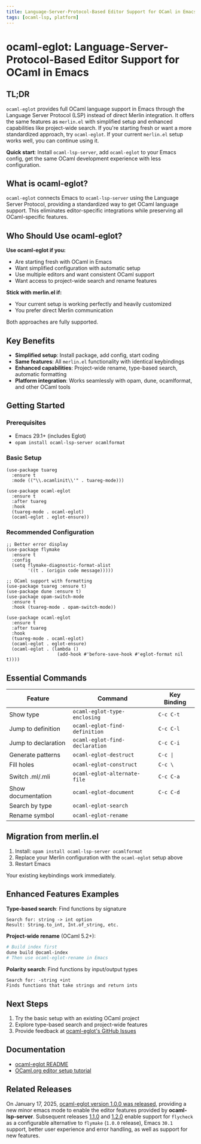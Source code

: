 ```yaml
---
title: Language-Server-Protocol-Based Editor Support for OCaml in Emacs
tags: [ocaml-lsp, platform]
---
```


# ocaml-eglot: Language-Server-Protocol-Based Editor Support for OCaml in Emacs

## TL;DR

`ocaml-eglot` provides full OCaml language support in Emacs through the Language Server Protocol (LSP) instead of direct Merlin integration. It offers the same features as `merlin.el` with simplified setup and enhanced capabilities like project-wide search. If you're starting fresh or want a more standardized approach, try `ocaml-eglot`. If your current `merlin.el` setup works well, you can continue using it.

**Quick start**: Install `ocaml-lsp-server`, add `ocaml-eglot` to your Emacs config, get the same OCaml development experience with less configuration.

## What is ocaml-eglot?

`ocaml-eglot` connects Emacs to `ocaml-lsp-server` using the Language Server Protocol, providing a standardized way to get OCaml language support. This eliminates editor-specific integrations while preserving all OCaml-specific features.

## Who Should Use ocaml-eglot?

**Use ocaml-eglot if you:**
- Are starting fresh with OCaml in Emacs
- Want simplified configuration with automatic setup
- Use multiple editors and want consistent OCaml support
- Want access to project-wide search and rename features

**Stick with merlin.el if:**
- Your current setup is working perfectly and heavily customized
- You prefer direct Merlin communication

Both approaches are fully supported.

## Key Benefits

- **Simplified setup**: Install package, add config, start coding
- **Same features**: All `merlin.el` functionality with identical keybindings
- **Enhanced capabilities**: Project-wide rename, type-based search, automatic formatting
- **Platform integration**: Works seamlessly with opam, dune, ocamlformat, and other OCaml tools

## Getting Started

### Prerequisites
- Emacs 29.1+ (includes Eglot)
- `opam install ocaml-lsp-server ocamlformat`

### Basic Setup

```elisp
(use-package tuareg
  :ensure t
  :mode (("\\.ocamlinit\\'" . tuareg-mode)))

(use-package ocaml-eglot
  :ensure t
  :after tuareg
  :hook
  (tuareg-mode . ocaml-eglot)
  (ocaml-eglot . eglot-ensure))
```

### Recommended Configuration

```elisp
;; Better error display
(use-package flymake
  :ensure t
  :config
  (setq flymake-diagnostic-format-alist
        '((t . (origin code message)))))

;; OCaml support with formatting
(use-package tuareg :ensure t)
(use-package dune :ensure t)
(use-package opam-switch-mode
  :ensure t
  :hook (tuareg-mode . opam-switch-mode))

(use-package ocaml-eglot
  :ensure t
  :after tuareg
  :hook
  (tuareg-mode . ocaml-eglot)
  (ocaml-eglot . eglot-ensure)
  (ocaml-eglot . (lambda () 
                   (add-hook #'before-save-hook #'eglot-format nil t))))
```

## Essential Commands

| Feature | Command | Key Binding |
|---------|---------|-------------|
| Show type | `ocaml-eglot-type-enclosing` | `C-c C-t` |
| Jump to definition | `ocaml-eglot-find-definition` | `C-c C-l` |
| Jump to declaration | `ocaml-eglot-find-declaration` | `C-c C-i` |
| Generate patterns | `ocaml-eglot-destruct` | `C-c \|` |
| Fill holes | `ocaml-eglot-construct` | `C-c \` |
| Switch .ml/.mli | `ocaml-eglot-alternate-file` | `C-c C-a` |
| Show documentation | `ocaml-eglot-document` | `C-c C-d` |
| Search by type | `ocaml-eglot-search` | |
| Rename symbol | `ocaml-eglot-rename` | |

## Migration from merlin.el

1. Install: `opam install ocaml-lsp-server ocamlformat`
2. Replace your Merlin configuration with the `ocaml-eglot` setup above
3. Restart Emacs

Your existing keybindings work immediately.

## Enhanced Features Examples

**Type-based search**: Find functions by signature
```
Search for: string -> int option
Result: String.to_int, Int.of_string, etc.
```

**Project-wide rename** (OCaml 5.2+):
```bash
# Build index first
dune build @ocaml-index
# Then use ocaml-eglot-rename in Emacs
```

**Polarity search**: Find functions by input/output types
```
Search for: -string +int
Finds functions that take strings and return ints
```

## Next Steps

1. Try the basic setup with an existing OCaml project
2. Explore type-based search and project-wide features
3. Provide feedback at [ocaml-eglot's GitHub Issues](https://github.com/tarides/ocaml-eglot/issues)

## Documentation

- [ocaml-eglot README](https://github.com/tarides/ocaml-eglot)
- [OCaml.org editor setup tutorial](https://ocaml.org/docs/set-up-editor#emacs)

## Related Releases

On January 17, 2025, [ocaml-eglot version 1.0.0 was released](https://discuss.ocaml.org/t/ann-release-of-ocaml-eglot-1-0-0/15978/14), providing a new minor emacs mode to enable the editor features provided by **ocaml-lsp-server**. Subsequent releases [1.1.0](https://github.com/tarides/ocaml-eglot/releases/tag/1.1.0) and [1.2.0](https://discuss.ocaml.org/t/ann-release-of-ocaml-eglot-1-2-0/16515) enable support for `flycheck` as a configurable alternative to `flymake` (`1.0.0` release), Emacs `30.1` support, better user experience and error handling, as well as support for new features. 
